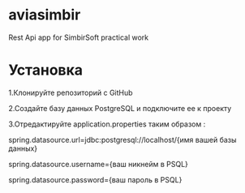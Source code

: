 # aviasimbir
Rest Api app for SimbirSoft practical work
# Установка

1.Клонируйте репозиторий с GitHub

2.Создайте базу данных PostgreSQL и подключите ее к проекту

3.Отредактируйте application.properties таким образом :

spring.datasource.url=jdbc:postgresql://localhost/{имя вашей базы данных}

spring.datasource.username={ваш никнейм в PSQL}

spring.datasource.password={ваш пароль в PSQL}
